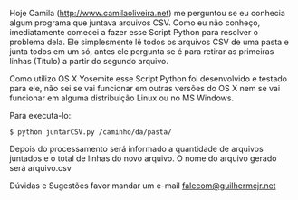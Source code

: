 Hoje Camila (http://www.camilaoliveira.net) me perguntou se eu conhecia algum
programa que juntava arquivos CSV. Como eu não conheço, imediatamente comecei a
fazer esse Script Python para resolver o problema dela. Ele simplesmente lê
todos os arquivos CSV de uma pasta e junta todos em um só, antes ele pergunta se
é para retirar as primeiras linhas (Título) a partir do segundo arquivo.

Como utilizo OS X Yosemite esse Script Python foi desenvolvido e testado para
ele, não sei se vai funcionar em outras versões do OS X nem se vai funcionar em
alguma distribuição Linux ou no MS Windows.

Para executa-lo::

	$ python juntarCSV.py /caminho/da/pasta/

Depois do processamento será informado a quantidade de arquivos juntados e o
total de linhas do novo arquivo. O nome do arquivo gerado será arquivo.csv
	
Dúvidas e Sugestões favor mandar um e-mail falecom@guilhermejr.net
